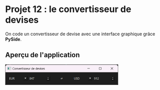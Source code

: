 # Projet 12 : le convertisseur de devises

On code un convertisseur de devise avec une interface graphique grâce **PySide**.

## Aperçu de l'application

<img src='./images/app-preview.png' alt='Main window image' width='360' height='auto'>
